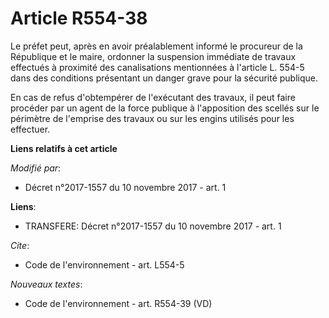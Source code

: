 # Article R554-38

Le préfet peut, après en avoir préalablement informé le procureur de la République et le maire, ordonner la suspension
immédiate de travaux effectués à proximité des canalisations mentionnées à l'article L. 554-5 dans des conditions présentant
un danger grave pour la sécurité publique. 

En cas de refus d'obtempérer de l'exécutant des travaux, il peut faire procéder par un agent de la force publique à
l'apposition des scellés sur le périmètre de l'emprise des travaux ou sur les engins utilisés pour les effectuer.

**Liens relatifs à cet article**

_Modifié par_:

  - Décret n°2017-1557 du 10 novembre 2017 - art. 1

**Liens**:

  - TRANSFERE: Décret n°2017-1557 du 10 novembre 2017 - art. 1

_Cite_:

  - Code de l'environnement - art. L554-5

_Nouveaux textes_:

  - Code de l'environnement - art. R554-39 (VD)
